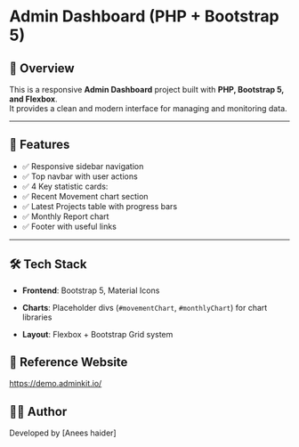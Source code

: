 # Admin Dashboard (PHP + Bootstrap 5)

## 📌 Overview
This is a responsive **Admin Dashboard** project built with **PHP, Bootstrap 5, and Flexbox**.  
It provides a clean and modern interface for managing and monitoring data.

---

## 🚀 Features
- ✅ Responsive sidebar navigation
- ✅ Top navbar with user actions
- ✅ 4 Key statistic cards:
- ✅ Recent Movement chart section
- ✅ Latest Projects table with progress bars
- ✅ Monthly Report chart
- ✅ Footer with useful links

---

## 🛠️ Tech Stack
- **Frontend**: Bootstrap 5, Material Icons

- **Charts**: Placeholder divs (`#movementChart`, `#monthlyChart`) for chart libraries
- **Layout**: Flexbox + Bootstrap Grid system

## 📖 Reference Website
https://demo.adminkit.io/
## 👨‍💻 Author
Developed by [Anees haider]

